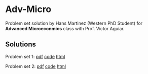 # Adv-Micro
Problem set solution by Hans Martinez (Western PhD Student) for **Advanced Microeconmics** class with Prof. Victor Aguiar.

## Solutions

Problem set 1: [pdf](https://github.com/hans-mtz/Adv-Micro/blob/main/PS1/PS1.pdf) [code](https://github.com/hans-mtz/Adv-Micro/tree/main/PS1) [html](https://raw.githack.com/hans-mtz/Adv-Micro/main/PS1/PS1.html)

Problem set 2: [pdf](https://github.com/hans-mtz/Adv-Micro/blob/main/PS2/PS2.pdf) [code](https://github.com/hans-mtz/Adv-Micro/tree/main/PS2) [html](https://raw.githack.com/hans-mtz/Adv-Micro/main/PS2/PS2.html)
